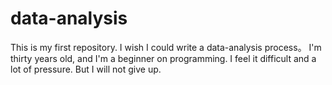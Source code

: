 # data-analysis
This is my first repository. I wish I could write a data-analysis process。
I'm thirty years old, and I'm a beginner on programming. I feel it difficult and a lot of pressure. But I will not give up.
